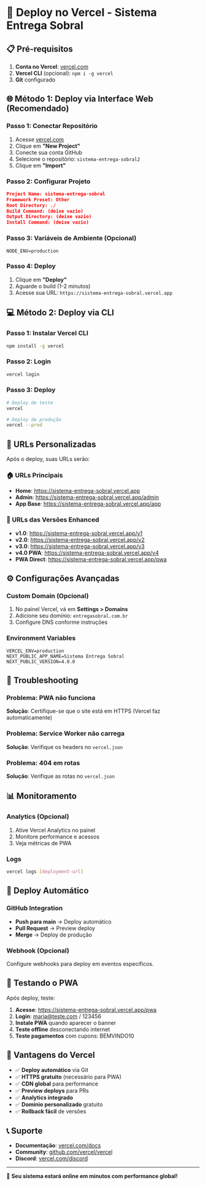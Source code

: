 # 🚀 Deploy no Vercel - Sistema Entrega Sobral

## 📋 Pré-requisitos

1. **Conta no Vercel**: [vercel.com](https://vercel.com)
2. **Vercel CLI** (opcional): `npm i -g vercel`
3. **Git** configurado

## 🌐 Método 1: Deploy via Interface Web (Recomendado)

### Passo 1: Conectar Repositório
1. Acesse [vercel.com](https://vercel.com)
2. Clique em **"New Project"**
3. Conecte sua conta GitHub
4. Selecione o repositório: `sistema-entrega-sobral2`
5. Clique em **"Import"**

### Passo 2: Configurar Projeto
```json
Project Name: sistema-entrega-sobral
Framework Preset: Other
Root Directory: ./
Build Command: (deixe vazio)
Output Directory: (deixe vazio)
Install Command: (deixe vazio)
```

### Passo 3: Variáveis de Ambiente (Opcional)
```
NODE_ENV=production
```

### Passo 4: Deploy
1. Clique em **"Deploy"**
2. Aguarde o build (1-2 minutos)
3. Acesse sua URL: `https://sistema-entrega-sobral.vercel.app`

## 💻 Método 2: Deploy via CLI

### Passo 1: Instalar Vercel CLI
```bash
npm install -g vercel
```

### Passo 2: Login
```bash
vercel login
```

### Passo 3: Deploy
```bash
# Deploy de teste
vercel

# Deploy de produção
vercel --prod
```

## 🔗 URLs Personalizadas

Após o deploy, suas URLs serão:

### 🏠 URLs Principais
- **Home**: https://sistema-entrega-sobral.vercel.app
- **Admin**: https://sistema-entrega-sobral.vercel.app/admin
- **App Base**: https://sistema-entrega-sobral.vercel.app/app

### 📱 URLs das Versões Enhanced
- **v1.0**: https://sistema-entrega-sobral.vercel.app/v1
- **v2.0**: https://sistema-entrega-sobral.vercel.app/v2
- **v3.0**: https://sistema-entrega-sobral.vercel.app/v3
- **v4.0 PWA**: https://sistema-entrega-sobral.vercel.app/v4
- **PWA Direct**: https://sistema-entrega-sobral.vercel.app/pwa

## ⚙️ Configurações Avançadas

### Custom Domain (Opcional)
1. No painel Vercel, vá em **Settings > Domains**
2. Adicione seu domínio: `entregasobral.com.br`
3. Configure DNS conforme instruções

### Environment Variables
```
VERCEL_ENV=production
NEXT_PUBLIC_APP_NAME=Sistema Entrega Sobral
NEXT_PUBLIC_VERSION=4.0.0
```

## 🔧 Troubleshooting

### Problema: PWA não funciona
**Solução**: Certifique-se que o site está em HTTPS (Vercel faz automaticamente)

### Problema: Service Worker não carrega
**Solução**: Verifique os headers no `vercel.json`

### Problema: 404 em rotas
**Solução**: Verifique as rotas no `vercel.json`

## 📊 Monitoramento

### Analytics (Opcional)
1. Ative Vercel Analytics no painel
2. Monitore performance e acessos
3. Veja métricas de PWA

### Logs
```bash
vercel logs [deployment-url]
```

## 🚀 Deploy Automático

### GitHub Integration
- **Push para main** → Deploy automático
- **Pull Request** → Preview deploy
- **Merge** → Deploy de produção

### Webhook (Opcional)
Configure webhooks para deploy em eventos específicos.

## 📱 Testando o PWA

Após deploy, teste:

1. **Acesse**: https://sistema-entrega-sobral.vercel.app/pwa
2. **Login**: maria@teste.com / 123456
3. **Instale PWA** quando aparecer o banner
4. **Teste offline** desconectando internet
5. **Teste pagamentos** com cupons: BEMVINDO10

## 🎯 Vantagens do Vercel

- ✅ **Deploy automático** via Git
- ✅ **HTTPS gratuito** (necessário para PWA)
- ✅ **CDN global** para performance
- ✅ **Preview deploys** para PRs
- ✅ **Analytics integrado**
- ✅ **Domínio personalizado** gratuito
- ✅ **Rollback fácil** de versões

## 📞 Suporte

- **Documentação**: [vercel.com/docs](https://vercel.com/docs)
- **Community**: [github.com/vercel/vercel](https://github.com/vercel/vercel)
- **Discord**: [vercel.com/discord](https://vercel.com/discord)

---

🚀 **Seu sistema estará online em minutos com performance global!**